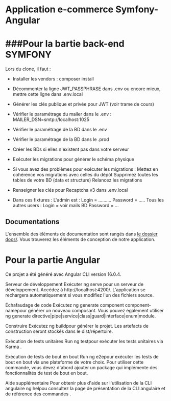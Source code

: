 Application e-commerce Symfony-Angular
========================
###Pour la bartie back-end SYMFONY
=================================
Lors du clone, il faut :

- Installer les vendors : composer install

- Décommenter la ligne JWT_PASSPHRASE dans .env
    ou encore mieux, mettre cette ligne dans .env.local

- Générer les clés publique et privée pour JWT (voir trame de cours)

- Vérifier le paramétrage du mailer dans le .env :
    MAILER_DSN=smtp://localhost:1025

- Vérifier le paramétrage de la BD dans le .env 
- Vérifier le paramétrage de la BD dans le .prod 

- Créer les BDs si elles n'existent pas dans votre serveur

- Exécuter les migrations pour générer le schéma physique

- Si vous avez des problèmes pour exécuter les migrations :
    Mettez en cohérence vos migrations avec celles du dépôt
    Supprimez toutes les tables de votre BD (data et structure)
    Relancez les migrations

- Renseigner les clés pour Recaptcha v3 dans .env.local

- Dans ces fixtures :
    L'admin est :           Login = ..........  Password = .....
    Tous les autres users : Login = voir mails BD   Password = ...

  
## Documentations

L'ensemble des éléments de documentation sont rangés dans [le dossier docs/](./docs). Vous trouverez les éléments de conception de notre application.

Pour la partie Angular
====================
Ce projet a été généré avec Angular CLI version 16.0.4.

Serveur de développement
Exécuter ng serve pour un serveur de développement. Accédez à http://localhost:4200/. L'application se rechargera automatiquement si vous modifiez l'un des fichiers source.

Échafaudage de code
Exécutez ng generate component component-namepour générer un nouveau composant. Vous pouvez également utiliser ng generate directive|pipe|service|class|guard|interface|enum|module.

Construire
Exécutez ng buildpour générer le projet. Les artefacts de construction seront stockés dans le dist/répertoire.

Exécution de tests unitaires
Run ng testpour exécuter les tests unitaires via Karma .

Exécution de tests de bout en bout
Run ng e2epour exécuter les tests de bout en bout via une plateforme de votre choix. Pour utiliser cette commande, vous devez d'abord ajouter un package qui implémente des fonctionnalités de test de bout en bout.

Aide supplémentaire
Pour obtenir plus d'aide sur l'utilisation de la CLI angulaire ng helpou consultez la page de présentation de la CLI angulaire et de référence des commandes .
